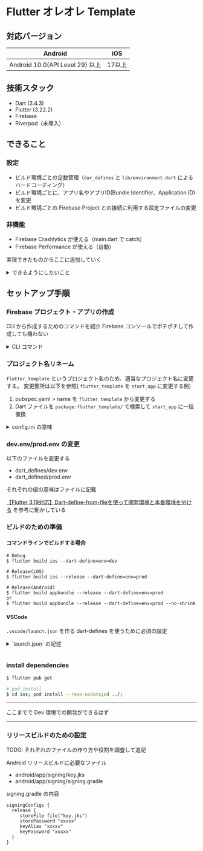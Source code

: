 # Flutter オレオレ Template

## 対応バージョン

Android | iOS
--|--
Android 10.0(API Level 29) 以上 | 17以上


## 技術スタック

- Dart (3.4.3)
- Flutter (3.22.2)
- Firebase
- Riverpod（未導入）

## できること

### 設定

- ビルド環境ごとの定数管理（`dar_defines` と `lib/environment.dart` によるハードコーディング）
- ビルド環境ごとに、アプリ名やアプリID(Bundle Identifier、Application ID)を変更
- ビルド環境ごとの Firebase Project との接続に利用する設定ファイルの変更

### 非機能

- Firebase Crashlytics が使える（main.dart で catch）
- Firebase Performance が使える（自動）

実現できたものからここに追加していく

<details>
<summary>できるようにしたいこと</summary>

### 設定

- dotenv の利用
- デフォルトが日本語設定
- Firebase Analytics が使える
- Firebase Analytics で、自動イベントが停止され任意のイベント送信の管理がコードでされている状態
- Firebase RemoteConfig が使える
- 環境ごとによるアイコンの差し替え [参考](https://zenn.dev/altiveinc/articles/separating-environments-in-flutter#app%E3%82%A2%E3%82%A4%E3%82%B3%E3%83%B3%E3%82%92%E7%92%B0%E5%A2%83%E3%81%AB%E3%82%88%E3%81%A3%E3%81%A6%E5%A4%89%E3%81%88%E3%82%8B)

### 機能

- onGenerateRoute によるルーティング管理
- Riverpod によるステート管理
- Light/Dark Theme の指定（ユーザによる変更はカバーしない）
- レビューを促すダイアログの表示制御
</details>


## セットアップ手順

### Firebase プロジェクト・アプリの作成

CLI から作成するためのコマンドを紹介
Firebase コンソールでポチポチして作成しても構わない

<details>
<summary>CLI コマンド</summary>

#### 認証

ディレクトリごとに login する Firebase アカウントを切り替えるための Tips

```sh
$ firebase login:add # どこにもログインしていないなら firebase login
$ firebase login:list
$ firebase login:use {メールアドレス}
```

#### 作成

以下のコマンドは1プロジェクトを作り、iOS と Android アプリを作成する。ファイル名などは Debug 環境を想定している。

Firebaseプロジェクト作成
```bash
$ firebase projects:create --display-name "start app" start-app
```

Android アプリ作成
```bash
$ firebase apps:create android --package-name sugiken.start_app --project start-app
? What would you like to call your app? Start App # 任意のアプリの名前
```

iOS アプリ作成
```bash
$ firebase apps:create ios --bundle-id sugiken.start-app --project start-app
? What would you like to call your app? Start App # 任意のアプリの名前
? Please specify your iOS app App Store ID: # 空白でも可
```

Android 設定ファイル取得
```bash
$ firebase apps:sdkconfig --project start-app android -o android/app/src/dev/google-services.json
```

iOS 設定ファイル取得
```bash
$ firebase apps:sdkconfig --project start-app ios -o ios/Runner/GoogleService-Info-dev.plist
```

##### Prod 環境用のコマンド

Project 作成とアプリ作成は同じなので割愛。

Android 設定ファイル取得
```bash
$ firebase apps:sdkconfig --project start-app android -o android/app/src/release/google-services.json
```

iOS 設定ファイル取得
```bash
$ firebase apps:sdkconfig --project start-app ios -o ios/Runner/GoogleService-Info-prod.plist
```
</details>


### プロジェクト名リネーム


`flutter_template` というプロジェクト名のため、適当なプロジェクト名に変更する。
変更箇所は以下を参照( `flutter_template` を `start_app` に変更する例)

1. pubspec.yaml > name を `flutter_template` から変更する
2. Dart ファイルを `package:flutter_template/` で検索して `start_app` に一括置換


<details>
<summary>config.ini の意味</summary>

```ini:config.ini
# Android バンドルID
AndroidPackageName = sugiken.start_app
```

</details>

### dev.env/prod.env の変更

以下のファイルを変更する

- dart_defines/dev.env
- dart_defined/prod.env

それぞれの値の意味はファイルに記載

[【Flutter 3.19対応】Dart-define-from-fileを使って開発環境と本番環境を分ける](https://zenn.dev/altiveinc/articles/separating-environments-in-flutter) を参考に動かしている


### ビルドのための準備

#### コマンドラインでビルドする場合

```
# Debug
$ flutter build ios --dart-define=env=dev

# Release(iOS)
$ flutter build ios --release --dart-define=env=prod

# Release(Android)
$ flutter build appbundle --release --dart-define=env=prod
or
$ flutter build appbundle --release --dart-define=env=prod --no-shrink
```


#### VSCode

`.vscode/launch.json` を作る
dart-defines を使うために必須の設定

<details>
<summary>`launch.json` の記述</summary>

```
{
  "version": "0.2.0",
  "configurations": [
    {
      "name": "Debug dev",
      "request": "launch",
      "type": "dart",
      "flutterMode": "debug",
      "args": ["--dart-define-from-file=dart_defines/dev.env"]
    },
    {
      "name": "Debug prod",
      "request": "launch",
      "type": "dart",
      "flutterMode": "debug",
      "args": ["--dart-define-from-file=dart_defines/prod.env"]
    }
  ]
}
```
</details>

```

```

### install dependencies

```sh
$ flutter pub get

# pod install
$ cd ios; pod install --repo-update;cd ../;
```


---

ここまでで Dev 環境での開発ができるはず

---


### リリースビルドのための設定

TODO: それぞれのファイルの作り方や役割を調査して追記

Android リリースビルドに必要なファイル
* android/app/signing/key.jks
* android/app/signing/signing.gradle

signing.gradle の内容

```
signingConfigs {
  release {
     storeFile file("key.jks")
     storePassword "xxxxx"
     keyAlias "xxxxx"
     keyPassword "xxxxx"
  }
}
```
